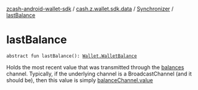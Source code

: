 [zcash-android-wallet-sdk](../../index.md) / [cash.z.wallet.sdk.data](../index.md) / [Synchronizer](index.md) / [lastBalance](./last-balance.md)

# lastBalance

`abstract fun lastBalance(): `[`Wallet.WalletBalance`](../../cash.z.wallet.sdk.secure/-wallet/-wallet-balance/index.md)

Holds the most recent value that was transmitted through the [balances](balances.md) channel. Typically, if the
underlying channel is a BroadcastChannel (and it should be), then this value is simply [balanceChannel.value](#)

